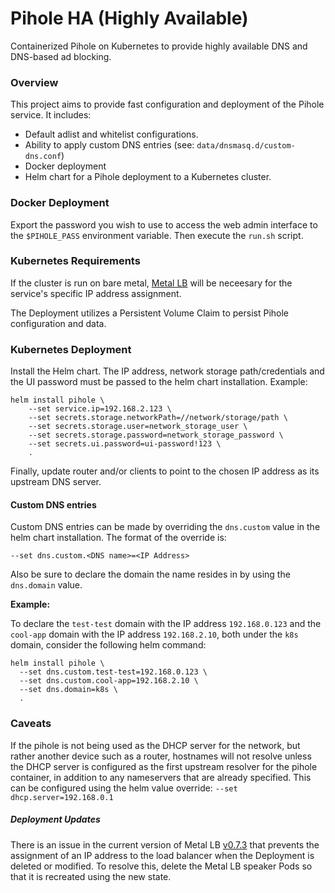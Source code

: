 # Pihole HA (Highly Available)
Containerized Pihole on Kubernetes to provide highly available DNS and DNS-based ad blocking.

### Overview
This project aims to provide fast configuration and deployment of the Pihole service.  It includes:

- Default adlist and whitelist configurations.
- Ability to apply custom DNS entries (see: `data/dnsmasq.d/custom-dns.conf`)
- Docker deployment
- Helm chart for a Pihole deployment to a Kubernetes cluster.  

### Docker Deployment
Export the password you wish to use to access the web admin interface to the `$PIHOLE_PASS` environment variable.  Then execute the `run.sh` script.

### Kubernetes Requirements
If the cluster is run on bare metal, [Metal LB](https://metallb.universe.tf/) will be neceesary for the service's specific IP address assignment.  

The Deployment utilizes a Persistent Volume Claim to persist Pihole configuration and data.

### Kubernetes Deployment
Install the Helm chart.  The IP address, network storage path/credentials and the UI password must be passed to the helm chart installation.  Example:
```
helm install pihole \
	--set service.ip=192.168.2.123 \
	--set secrets.storage.networkPath=//network/storage/path \
	--set secrets.storage.user=network_storage_user \
	--set secrets.storage.password=network_storage_password \
	--set secrets.ui.password=ui-password!123 \
	.
```

Finally, update router and/or clients to point to the chosen IP address as its upstream DNS server.

#### Custom DNS entries
Custom DNS entries can be made by overriding the `dns.custom` value in the helm chart installation.  The format of the override is:

```--set dns.custom.<DNS name>=<IP Address>```

Also be sure to declare the domain the name resides in by using the `dns.domain` value.

**Example:**

To declare the `test-test` domain with the IP address `192.168.0.123` and the `cool-app` domain with the IP address `192.168.2.10`, both under the `k8s` domain, consider the following helm command:
```
helm install pihole \
  --set dns.custom.test-test=192.168.0.123 \
  --set dns.custom.cool-app=192.168.2.10 \ 
  --set dns.domain=k8s \
  .
```

### Caveats

If the pihole is not being used as the DHCP server for the network, but rather another device such as a router, hostnames will not resolve unless the DHCP server is configured as the first upstream resolver for the pihole container, in addition to any nameservers that are already specified.  This can be configured using the helm value override:
``` --set dhcp.server=192.168.0.1 ```

##### Deployment Updates
There is an issue in the current version of Metal LB [v0.7.3](https://github.com/google/metallb/issues/317) that prevents the assignment of an IP address to the load balancer when the Deployment is deleted or modified.  To resolve this, delete the Metal LB speaker Pods so that it is recreated using the new state.

